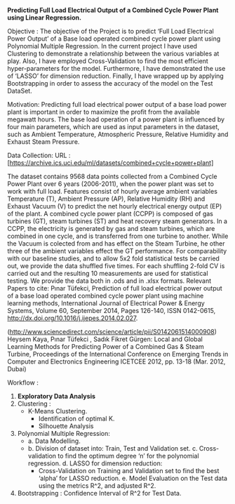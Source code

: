 **Predicting Full Load Electrical Output of a Combined Cycle Power Plant using Linear Regression.**

Objective :
The objective of the Project is to predict ‘Full Load Electrical Power Output’ of a Base load operated combined cycle power plant using Polynomial Multiple Regression. In the current project I have used Clustering to demonstrate a relationship between the various variables at play. Also, I have employed Cross-Validation to find the most efficient hyper-parameters for the model. Furthermore, I have demonstrated the use of ‘LASSO’ for dimension reduction. Finally, I have wrapped up by applying Bootstrapping in order to assess the accuracy of the model on the Test DataSet.

Motivation:
Predicting full load electrical power output of a base load power plant is important in order to maximize the profit from the available megawatt hours. The base load operation of a power plant is influenced by four main parameters, which are used as input parameters in the dataset, such as Ambient Temperature, Atmospheric Pressure, Relative Humidity and Exhaust Steam Pressure.

Data Collection:
URL : [https://archive.ics.uci.edu/ml/datasets/combined+cycle+power+plant]

The dataset contains 9568 data points collected from a Combined Cycle Power Plant over 6 years (2006-2011), when the power plant was set to work with full load. Features consist of hourly average ambient variables Temperature (T), Ambient Pressure (AP), Relative Humidity (RH) and Exhaust Vacuum (V) to predict the net hourly electrical energy output (EP) of the plant. A combined cycle power plant (CCPP) is composed of gas turbines (GT), steam turbines (ST) and heat recovery steam generators. In a CCPP, the electricity is generated by gas and steam turbines, which are combined in one cycle, and is transferred from one turbine to another. While the Vacuum is colected from and has effect on the Steam Turbine, he other three of the ambient variables effect the GT performance. For comparability with our baseline studies, and to allow 5x2 fold statistical tests be carried out, we provide the data shuffled five times. For each shuffling 2-fold CV is carried out and the resulting 10 measurements are used for statistical testing. We provide the data both in .ods and in .xlsx formats. Relevant Papers to cite: Pınar Tüfekci, Prediction of full load electrical power output of a base load operated combined cycle power plant using machine learning methods, International Journal of Electrical Power & Energy Systems, Volume 60, September 2014, Pages 126-140, ISSN 0142-0615, http://dx.doi.org/10.1016/j.ijepes.2014.02.027.

(http://www.sciencedirect.com/science/article/pii/S0142061514000908) Heysem Kaya, Pınar Tüfekci , Sadık Fikret Gürgen: Local and Global Learning Methods for Predicting Power of a Combined Gas & Steam Turbine, Proceedings of the International Conference on Emerging Trends in Computer and Electronics Engineering ICETCEE 2012, pp. 13-18 (Mar. 2012, Dubai)

Workflow :
1. **Exploratory Data Analysis**
2. Clustering :
    - K-Means Clustering.
        - Identification of optimal K.
        - Silhouette Analysis
3. Polynomial Multiple Regression:
    - a.	Data Modelling.
    - b.	Division of dataset into: Train, Test and Validation set.
    c.	Cross-validation to find the optimum degree ‘n’ for the polynomial regression.
    d.	LASSO for dimension reduction:
        -	Cross-Validation on Training and Validation set to find the best ‘alpha’ for LASSO reduction.
    e.	Model Evaluation on the Test data using the metrics R^2, and adjusted R^2.
4.  Bootstrapping : Confidence Interval of R^2 for Test Data.
